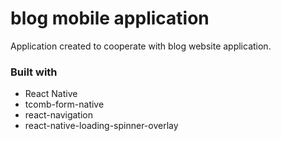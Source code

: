 # blog mobile application

Application created to cooperate with blog website application.

### Built with
- React Native
- tcomb-form-native
- react-navigation
- react-native-loading-spinner-overlay
